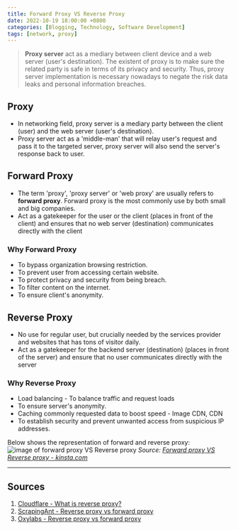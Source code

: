 ```yaml
---
title: Forward Proxy VS Reverse Proxy
date: 2022-10-19 18:00:00 +0800
categories: [Blogging, Technology, Software Development]
tags: [network, proxy]
---
```


> **Proxy server** act as a mediary between client device and a web server (user's destination). The existent of proxy is to make sure the related party is safe in terms of  its privacy and security. Thus, proxy server implementation is necessary nowadays to negate the risk data leaks and personal information breaches.

## Proxy

- In networking field, proxy server is a mediary party between the client (user) and the web server (user's destination).
- Proxy server act as a 'middle-man' that will relay user's request and pass it to the targeted server, proxy server will also send the server's response back to user.

## Forward Proxy

- The term 'proxy', 'proxy server' or 'web proxy' are usually refers to **forward proxy**. Forward proxy is the most commonly use by both small and big companies.
- Act as a gatekeeper for the user or the client (places in front of the client) and ensures that no web server (destination) communicates directly with the client

### Why Forward Proxy

- To bypass organization browsing restriction.
- To prevent user from accessing certain website.
- To protect privacy and security from being breach.
- To filter content on the internet.
- To ensure client's anonymity.

## Reverse Proxy

- No use for regular user, but crucially needed by the services provider and websites that has tons of visitor daily.
- Act as a gatekeeper for the backend server (destination) (places in front of the server) and ensure that no user communicates directly with the server

### Why Reverse Proxy

- Load balancing - To balance traffic and request loads
- To ensure server's anonymity.
- Caching commonly requested data to boost speed - Image CDN, CDN
- To establish security and prevent unwanted access from suspicious IP addresses.

Below shows the representation of forward and reverse proxy:
![image of forward proxy VS Reverse proxy](/posts/20221019/forward-proxy-vs-reverse-proxy.png)
*Source: [Forward proxy VS Reverse proxy - kinsta.com](https://kinsta.com/blog/reverse-proxy/)*

---

## Sources

1. [Cloudflare - What is reverse proxy?](https://www.cloudflare.com/learning/cdn/glossary/reverse-proxy/)
2. [ScrapingAnt - Reverse proxy vs forward proxy](https://scrapingant.com/blog/reverse-proxy-vs-forward-proxy)
3. [Oxylabs - Reverse proxy vs forward proxy](https://oxylabs.io/blog/reverse-proxy-vs-forward-proxy)
